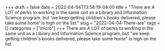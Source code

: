 +++draft = falsedate = 2022-04-04T13:58:19-04:00title = "There are A LOT of perks to working in the same unit as a Library and Information Science program, but 'we keep getting children's books delivered, please take some home' is high on the list."slug = "2022-04-04-There-are"tags = []categories = ["micro"]+++There are A LOT of perks to working in the same unit as a Library and Information Science program, but "we keep getting children's books delivered, please take some home" is high on the list.